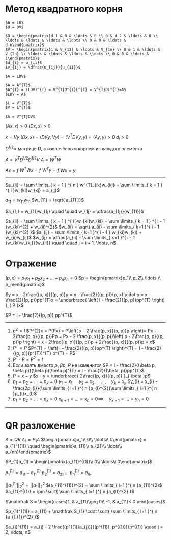 # Метод квадратного корня
	$A = LU$
	$U = DV$

	$D = \begin{pmatrix}d_1 & 0 & \ldots & 0 \\ 0 & d_2 & \ldots & 0 \\ \ldots & \ldots & \ldots & \ldots \\ 0 & 0 & \ldots & d_n\end{pmatrix}$
	$V = \begin{pmatrix}1 & V_{12} & \ldots & V_{1n} \\ 0 & 1 & \ldots & V_{2n} \\ \ldots & \ldots & \ldots & \ldots \\ 0 & 0 & \ldots & 1\end{pmatrix}$
	$d_{i} = u_{ii}$
	$v_{ij} = \dfrac{u_{ij}}{u_{ii}}$

	$A = LDV$

	$A = A^{T}$
	$A^{T} = (LDV)^{T} = V^{T}D^{T}L^{T} = V^{T}DL^{T}=A$
	$LDV = A$

	$L = V^{T}$
	$V = L^{T}$

	$A = V^{T}DV$

$(Ax, x) > 0$
$(Dx, x) > 0$

$x = Vy$
$(Dx, x) = (DVy, Vy) = (V^{T}DVy, y) = (Ay, y) > 0$
	$d_{i} > 0$

$D^{1/2} =$ матрице $D$, с извлечённым корнем из каждого элемента



$A = V^{T}D^{1/2}D^{1/2}V$
$A = W^{T}W$

$Ax = f$
$W^{T}Wx = f$
$W^{T}y = f$
$Wx = y$


---

$a_{ij} = \sum \limits_{ k = 1 } ^{ n } w^{T}_{ik}w_{kj} = \sum \limits_{ k = 1 } ^{ i }w_{ki}w_{kj} = a_{ij}$

$a_{11} = w_{11} w_{11}$
$w_{11} = \sqrt{ a_{11 }}$

$a_{1j} = w_{11}w_{1j}  \quad   \quad w_{1j} = \dfrac{a_{1j}}{w_{11}}$

$a_{ii} = \sum \limits_{ k = 1 } ^{ i }w_{ki}w_{ki} = \sum \limits_{ k = 1 } ^{ i - 1 }w_{ki}^{2} + w_{ii}^{2}$
$w_{ii} = \sqrt{ a_{ii} - \sum \limits_{ k=1 }^{ i - 1 }w_{ki}^{2} }$
$a_{ij} = \sum \limits_{ k=1 }^{ i - 1 } w_{ki}w_{kj} + w_{ii}w_{ij}$
$w_{ij} = \dfrac{a_{ii} - \sum \limits_{ k=1 }^{ i - 1 }w_{ki}w_{kj}}{w_{ii}}  \quad   \quad j = i + 1, \ldots, n$



# Отражение

$(p, x) = p_{1}x_{1} + p_{2}x_{2} + \ldots + p_{n}x_{n} = 0$
$p = \begin{pmatrix}p_1\\ p_2\\ \ldots \\ p_n\end{pmatrix}$


$y = x - 2\frac{(p, x)}{(p, p)}p = x - \frac{2}{(p, p)}(p, x) \cdot p = x - \frac{2}{(p, p)}pp^{T}x = \underbrace{ \left( I - \frac{2}{(p, p)}pp^{T} \right) }_{ P }x$

$P = I - \frac{2}{(p, p)} pp^{T}$

---
1. $p^{2} = I$
	$P^{2}x = P(Px) = P\left( x - 2 \frac{p, x}{(p, p)}p \right)= Px - 2\frac{p, x}{(p, p)}Pp = Px - 2 \frac{p, x}{(p, p)}\left( p - 2\frac{p, p}{(p, p)}p \right) = x - 2\frac{(p, x)}{(p, p)}p + 2\frac{(p, x)}{(p, p)}p = x$
2. $P^{T} = P$
	$P^{T} = \left( I - \frac{2}{(p, p)}pp^{T} \right)^{T} = I - \frac{2}{(p, p)}(p^{T})^{T} p^{T} = P$
3. $P^{T} \cdot P = P^{2} = I$
4. Если взять вместо $p$, $\beta p$, $P$ не изменится 
	$P = I - \frac{2}{(\beta p, \beta p)}(\beta p)(\beta p)^{T} = I - \frac{2}{(\beta, p)}pp^{T}$
5. $P = x - y$
	$x - y = \underbrace{ 2\frac{(p, x)}{(p, p)} }_{ \beta }p$
6. $p_{1} = p_{2} = \ldots = p_{k} = 0$
   $y_{1} = x_{1},  \quad y_{2} = x_{2},  \quad  \ldots,  \quad  y_{k} = x_{k}$
   $y_{i} = x_{i} - \frac{2p_{i}}{\sum \limits_{ l=1 }^{ n }p_{l}^{2}}\sum \limits_{ l=1 }^{ n }p_{l}x_{l}$
7. $p_{1} = p_{2} = \ldots = p_{k} = 0$
   $x_{k + 1} = \ldots = x_{n} = 0 \implies  \quad  y_{k + 1} = \ldots = y_{n} = 0$
---
# QR разложение
$A = QR$
$A_{1} = P_{1}A$
$\begin{pmatrix}a_1\\ 0\\ \ldots\\ 0\end{pmatrix} = a_{1}^{(1)}  \quad \begin{pmatrix}a_{11}\\ a_{21}\\ \ldots\\ a_{nn}\end{pmatrix}$ 

$P_{1}a_{1} = \begin{pmatrix}a_{11}^{(1)}\\ 0\\ \ldots\\ 0\end{pmatrix}$

$p_{1}^{(1)} = a_{11} - a_{11}^{(1)}$
$p_{2}^{(1)} = a_{21}$
$\ldots$
$p_{n}^{(1)} = a_{n_{1}}$

$||a_{1}^{(1)}||_{2}^{2} = ||a_{1}||_{2}^{2}$
$(a_{11}^{(1)})^{2} = \sum \limits_{ l=1 }^{ n }a_{11}^{2}$
$a_{11}^{(1)} = \pm \sqrt{ \sum \limits_{ l=1 }^{ n }a_{l1}^{2} }$

$\mathfrak S = \begin{cases}1, & a_{11}\geq 0\\ -1, & a_{11}< 0 \end{cases}$

$p_{1}^{(1)} = a_{11} + \mathfrak S_{1} \cdot \sqrt{ \sum \limits_{ l=1 }^{ n }a_{l_{1}}^{2} }$

$a_{j}^{(1)} = a_{j} - 2 \frac{(p^{(1)}a_{j})}{(p^{(1)}, p^{(1)})}p^{(1)}  \quad j = 2, \ldots, n$
